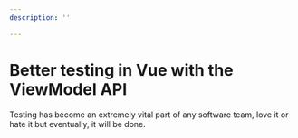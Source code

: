 ```yaml
---
description: ''

---
```

# Better testing in Vue with the ViewModel API

Testing has become an extremely vital part of any software team, love it or hate it but eventually, it will be done.